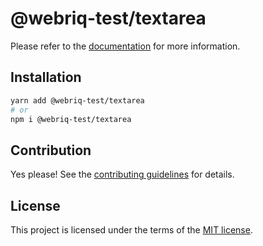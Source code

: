 # @webriq-test/textarea

Please refer to the [documentation](https://stackshift-ui.webriq.com/docs/components/textarea) for more information.

## Installation

```sh
yarn add @webriq-test/textarea
# or
npm i @webriq-test/textarea
```

## Contribution

Yes please! See the
[contributing guidelines](https://github.com/stackshift-ui/components/master/CONTRIBUTING.md)
for details.

## License

This project is licensed under the terms of the
[MIT license](https://github.com/stackshift-ui/components/master/LICENSE).
